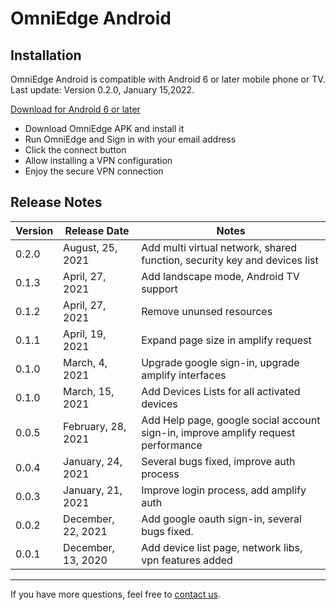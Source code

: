 # OmniEdge Android

## Installation

OmniEdge Android is compatible with Android 6 or later mobile phone or TV. Last update: Version 0.2.0, January 15,2022.

[Download for Android 6 or later](omniedge-android-0.2.0.apk)

+ Download OmniEdge APK and install it
+ Run OmniEdge and Sign in with your email address
+ Click the connect button
+ Allow installing a VPN configuration
+ Enjoy the secure VPN connection


## Release Notes

|Version|Release Date|Notes|
|--|--|--|
|0.2.0|August, 25, 2021|Add multi virtual network, shared function, security key and devices list|
|0.1.3|April, 27, 2021|Add landscape mode, Android TV support|
|0.1.2|April, 27, 2021|Remove ununsed resources|
|0.1.1|April, 19, 2021|Expand page size in amplify request|
|0.1.0|March, 4, 2021|Upgrade google sign-in, upgrade amplify interfaces|
|0.1.0|March, 15, 2021|Add Devices Lists for all activated devices|
|0.0.5|February, 28, 2021|Add Help page, google social account sign-in, improve amplify request performance|
|0.0.4|January, 24, 2021|Several bugs fixed, improve auth process|
|0.0.3|January, 21, 2021|Improve login process, add amplify auth|
|0.0.2|December, 22, 2021|Add google oauth sign-in, several bugs fixed.|
|0.0.1|December, 13, 2020|Add device list page, network libs, vpn features added|


-----

If you have more questions, feel free to [contact us](mailto:support@omniedge.io).